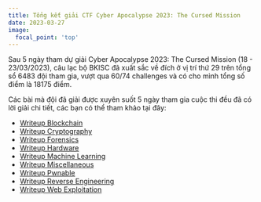 ```yaml
---
title: Tổng kết giải CTF Cyber Apocalypse 2023: The Cursed Mission
date: 2023-03-27
image:
  focal_point: 'top'
---
```


Sau 5 ngày tham dự giải Cyber Apocalypse 2023: The Cursed Mission (18 - 23/03/2023), câu lạc bộ BKISC đã xuất sắc về đích ở vị trí thứ 29 trên tổng sổ 6483 đội tham gia, vượt qua 60/74 challenges và có cho mình tổng số điểm là 18175 điểm.

Các bài mà đội đã giải được xuyên suốt 5 ngày tham gia cuộc thi đều đã có lời giải chi tiết, các bạn có thể tham khảo tại đây:

- [Writeup Blockchain](https://blog.bkisc.com/blog/bkisc/htb2023-bc/)
- [Writeup Cryptography](https://blog.bkisc.com/blog/bkisc/htb2023-crypto/)
- [Writeup Forensics](https://blog.bkisc.com/blog/bkisc/htb2023-for/)
- [Writeup Hardware](https://blog.bkisc.com/blog/bkisc/htb2023-hw/)
- [Writeup Machine Learning](https://blog.bkisc.com/blog/bkisc/htb2023-ml/)
- [Writeup Miscellaneous](https://blog.bkisc.com/blog/bkisc/htb2023-misc/)
- [Writeup Pwnable](https://blog.bkisc.com/blog/bkisc/htb2023-pwn/)
- [Writeup Reverse Engineering](https://blog.bkisc.com/blog/bkisc/htb2023-re/)
- [Writeup Web Exploitation](https://blog.bkisc.com/blog/bkisc/htb2023-web/)
